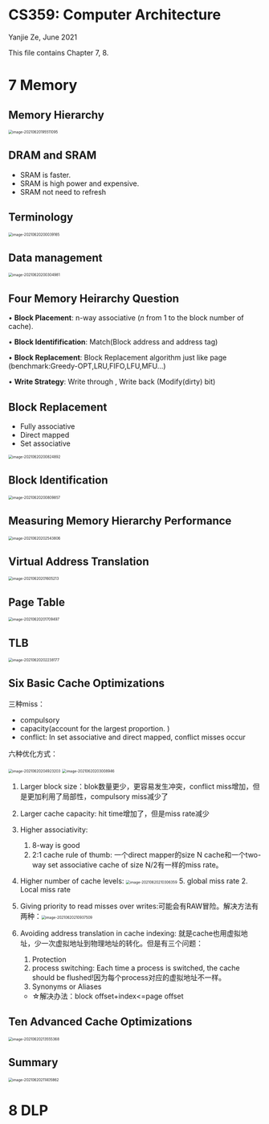 # CS359: Computer Architecture

Yanjie Ze, June 2021

This file contains Chapter 7, 8.

# 7 Memory

## Memory Hierarchy

<img src="/Users/yanjieze/Library/Application Support/typora-user-images/image-20210620195511095.png" alt="image-20210620195511095" style="zoom:50%;" />

## DRAM and SRAM

- SRAM is faster.
- SRAM is high power and expensive.
- SRAM not need to refresh

## Terminology

<img src="/Users/yanjieze/Library/Application Support/typora-user-images/image-20210620200039165.png" alt="image-20210620200039165" style="zoom:50%;" />

## Data management

<img src="/Users/yanjieze/Library/Application Support/typora-user-images/image-20210620200304981.png" alt="image-20210620200304981" style="zoom:50%;" />

## Four Memory Heirarchy Question

• **Block Placement**: n-way associative (*n* from 1 to the block number of cache).

• **Block Identifification**: Match(Block address and address tag)

• **Block Replacement**: Block Replacement algorithm just like page (benchmark:Greedy-OPT,LRU,FIFO,LFU,MFU...)

• **Write Strategy**: Write through , Write back (Modify(dirty) bit)

## Block Replacement

- Fully associative
- Direct mapped
- Set associative

<img src="/Users/yanjieze/Library/Application Support/typora-user-images/image-20210620200824892.png" alt="image-20210620200824892" style="zoom:50%;" />

## Block Identification

<img src="/Users/yanjieze/Library/Application Support/typora-user-images/image-20210620200809857.png" alt="image-20210620200809857" style="zoom:50%;" />

## **Measuring Memory Hierarchy Performance** 

<img src="/Users/yanjieze/Library/Application Support/typora-user-images/image-20210620202543806.png" alt="image-20210620202543806" style="zoom:50%;" />

## Virtual Address Translation

<img src="/Users/yanjieze/Library/Application Support/typora-user-images/image-20210620201605213.png" alt="image-20210620201605213" style="zoom:50%;" />

## Page Table

<img src="/Users/yanjieze/Library/Application Support/typora-user-images/image-20210620201709497.png" alt="image-20210620201709497" style="zoom:50%;" />

## TLB

<img src="/Users/yanjieze/Library/Application Support/typora-user-images/image-20210620202238177.png" alt="image-20210620202238177" style="zoom:50%;" />

## Six Basic Cache Optimizations

三种miss：

- compulsory
- capacity(account for the largest proportion. )
- conflict: In set associative and direct mapped, conflict misses occur

六种优化方式：

<img src="/Users/yanjieze/Library/Application Support/typora-user-images/image-20210620204923203.png" alt="image-20210620204923203" style="zoom:50%;" />

<img src="/Users/yanjieze/Library/Application Support/typora-user-images/image-20210620203008946.png" alt="image-20210620203008946" style="zoom:50%;" />

1. Larger block size：blok数量更少，更容易发生冲突，conflict miss增加，但是更加利用了局部性，compulsory miss减少了

2. Larger cache capacity: hit time增加了，但是miss rate减少

3. Higher associativity: 
   1. 8-way is good
   2. 2:1 cache rule of thumb: 一个direct mapper的size N cache和一个two-way set associative cache of size N/2有一样的miss rate。
   
4. Higher number of cache levels: <img src="/Users/yanjieze/Library/Application Support/typora-user-images/image-20210620210306359.png" alt="image-20210620210306359" style="zoom:50%;" />
   5. global miss rate
   2. Local miss rate

5. Giving priority to read misses over writes:可能会有RAW冒险。解决方法有两种：<img src="/Users/yanjieze/Library/Application Support/typora-user-images/image-20210620210937509.png" alt="image-20210620210937509" style="zoom:50%;" />

6. Avoiding address translation in cache indexing: 就是cache也用虚拟地址，少一次虚拟地址到物理地址的转化。但是有三个问题：

   1. Protection
   2. process switching: Each time a process is switched, the cache should be flushed!因为每个process对应的虚拟地址不一样。
   3. Synonyms or Aliases

   - ☆解决办法：block offset+index<=page offset 

## Ten Advanced Cache Optimizations

<img src="/Users/yanjieze/Library/Application Support/typora-user-images/image-20210620213555368.png" alt="image-20210620213555368" style="zoom:50%;" />

## Summary

<img src="/Users/yanjieze/Library/Application Support/typora-user-images/image-20210620211405862.png" alt="image-20210620211405862" style="zoom:50%;" />



# 8 DLP

